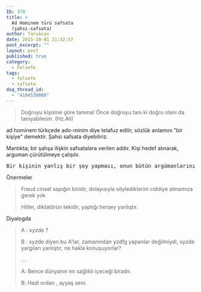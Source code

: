 ```yaml
---
ID: 370
title: >
  Ad Hominem türü safsata
  (şahsi-safsata)
author: farukcan
date: 2015-10-01 21:52:57
post_excerpt: ""
layout: post
published: true
category:
  - Felsefe
tags:
  - felsefe
  - safsata
dsq_thread_id:
  - "4184530088"
---
```

<blockquote>Doğruyu kişisine göre tanıma! Önce doğruyu tanı ki doğru olanı da tanıyabilesin. (Hz.Ali)</blockquote>
ad hominem türkçede ado-minim diye telafuz edilir, sözlük anlamını "bir kişiye" demektir. Şahsi safsata diyebiliriz.

Mantıkta; bir şahşa ilişkin safsatalara verilen addır. Kişi hedef alınarak, arguman çürütülmeye çalışılır.
<pre>Bir kişinin yanlış bir şey yapması, onun bütün argümanlarının yanlış olduğunu kanıtlamaz.</pre>
Önermeler
<blockquote>Freud cinsel sapığın biridir, dolayısıyla söylediklerini ciddiye almamıza gerek yok

Hitler, diktatörün tekidir, yaptığı herşey yanlıştır.</blockquote>
Diyalogda
<blockquote>A : xyzde ?

B : xyzde diyen bu A'lar, zamanından yzdfg yapanlar değilmiydi, xyzde yargıları yanlıştır, ne hakla konuşuyorlar?

...

A: Bence dünyanın en sağlıklı içeceği biradır.

B: Hadi ordan , ayyaş seni.</blockquote>
&nbsp;
